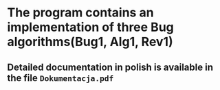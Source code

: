 # The program contains an implementation of three Bug algorithms(Bug1, Alg1, Rev1)

## Detailed documentation in polish is available in the file `Dokumentacja.pdf`
